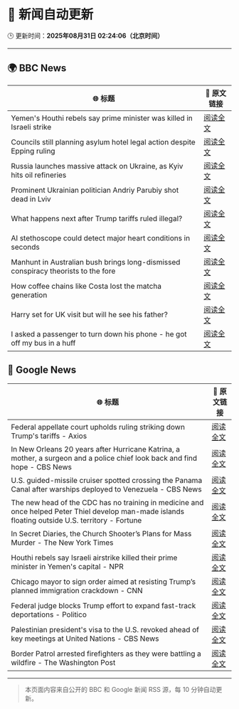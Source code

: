 # 🧠 新闻自动更新

🕒 更新时间：**2025年08月31日 02:24:06（北京时间）**

---

## 🌍 BBC News

| 🌐 标题 | 🔗 原文链接 |
|--------|-------------|
| Yemen's Houthi rebels say prime minister was killed in Israeli strike | [阅读全文](https://www.bbc.com/news/articles/c620ykrxedwo?at_medium=RSS&at_campaign=rss) |
| Councils still planning asylum hotel legal action despite Epping ruling | [阅读全文](https://www.bbc.com/news/articles/cj9wkrykx94o?at_medium=RSS&at_campaign=rss) |
| Russia launches massive attack on Ukraine, as Kyiv hits oil refineries | [阅读全文](https://www.bbc.com/news/articles/c4g614x9kqko?at_medium=RSS&at_campaign=rss) |
| Prominent Ukrainian politician Andriy Parubiy shot dead in Lviv | [阅读全文](https://www.bbc.com/news/articles/cjw6ep37469o?at_medium=RSS&at_campaign=rss) |
| What happens next after Trump tariffs ruled illegal? | [阅读全文](https://www.bbc.com/news/articles/cy983g8jr5do?at_medium=RSS&at_campaign=rss) |
| AI stethoscope could detect major heart conditions in seconds | [阅读全文](https://www.bbc.com/news/articles/c2l748k0y77o?at_medium=RSS&at_campaign=rss) |
| Manhunt in Australian bush brings long-dismissed conspiracy theorists to the fore | [阅读全文](https://www.bbc.com/news/articles/ckgyk7ry8rdo?at_medium=RSS&at_campaign=rss) |
| How coffee chains like Costa lost the matcha generation | [阅读全文](https://www.bbc.com/news/articles/c3dpjvy5em1o?at_medium=RSS&at_campaign=rss) |
| Harry set for UK visit but will he see his father? | [阅读全文](https://www.bbc.com/news/articles/cwy0dgpyq35o?at_medium=RSS&at_campaign=rss) |
| I asked a passenger to turn down his phone - he got off my bus in a huff | [阅读全文](https://www.bbc.com/news/articles/c2l74nq2pldo?at_medium=RSS&at_campaign=rss) |

## 📰 Google News

| 🌐 标题 | 🔗 原文链接 |
|--------|-------------|
| Federal appellate court upholds ruling striking down Trump's tariffs - Axios | [阅读全文](https://news.google.com/rss/articles/CBMia0FVX3lxTE5HMFZILXRDYmhJOE1TTUhwTjVJMWRUelI4WC1UU1ZHSS1VQm5XU0RKVmc1RzdrejZUcXEyN2tlQV9kekZ3V0UwOWtBbHNPelowX29hb01QY0I0VmE1Wjd2d2xvTll3cHVZZG80?oc=5) |
| In New Orleans 20 years after Hurricane Katrina, a mother, a surgeon and a police chief look back and find hope - CBS News | [阅读全文](https://news.google.com/rss/articles/CBMikgFBVV95cUxQV3Z0azU3M3V5b2MxYVQtQmhlUkhwTE4zc2FET0YwSWc2VTkyZVd6NlNHZlcwLXZkVTdDSlRuZFFFLXFaeUVxMWE0Z2hvTFJPb1BuVFc2c3Qxb0kyTUpYME1GVWZXZ2J1aHQtVHJEUmpZeXBZblRWOHFNVGpLeUFZUk0xR2N5OU9YS2lCaUtzTjVQd9IBlwFBVV95cUxPOHJWNk9LMDMteUZvUTJ6Q0VkTFhMMnExNFlZQUVtQWlGWWVERFlfNGJ2RkptUUVQSWVkSXc1UlQxcWV6VkFIQkVyMDl2WWU5M3d5UU5jMzVvTDBkS0ZsLW9rQ0t2bDB6NmdoM2RvMFNEVl9CN0xlUkJHWXo5NV8ydzVDOHNtRnlOX2M1N3owVUpOZkt6X0dr?oc=5) |
| U.S. guided-missile cruiser spotted crossing the Panama Canal after warships deployed to Venezuela - CBS News | [阅读全文](https://news.google.com/rss/articles/CBMinAFBVV95cUxPaUF2QnZ2T3lKOVdsbXZmbEQ3dDZEeVBraGhzbkdIQ3NPc2psLVZ1S1JldzhRd1ZQVDQ2T1FSZXNtY0o4c1gyNGp4cUkxRlFjOTNmRzNZMVZpQjhBSFFjZDhHTEt2dm56a3JhNTVjMkpIWnh6dkZuZGs4RU1YTnl5YmdOOWV6MWp1TkxRaTNtNlVIOE85VkVwYnZrdjfSAaIBQVVfeXFMUGlQckNYOU1qSDFsRUtiNzdxU0MyN1lDamtsZEU3cjlSa2RVZ0tyVFN0VlBmRUxCOWFNR3o2eHdYN21hbFJMY19HaWVBWkNPSkRNN0l2QUZ2Tk16MHY0T1I0RDVPX0ZkeEEybVByUi1TUTVFYjY1QnNyNlN5NWhfWmFVWkhDMzFfbE84Sl9VNVl0Z3JQUzlUUUNZZjdYOGc5TVdR?oc=5) |
| The new head of the CDC has no training in medicine and once helped Peter Thiel develop man-made islands floating outside U.S. territory - Fortune | [阅读全文](https://news.google.com/rss/articles/CBMilwFBVV95cUxOR2ZtMVN5SWpvTjVvb0x3aFF4WDVLSkRGZV9mbnV6ZjUyU2VoS1N2aGxBWUVvN2dLSElVM2hhaXc1aG1vUFg1TE5seXNsbFE4QjQ3ZXlIRmNoRXViWEtSTmFXMVQ3R3B5YTJ4YTNjRlJteGQzUUp1ZVlXYzBKVk90c2h1N3pfczVFUkZSZEdqTUQ1dkxZSmxB?oc=5) |
| In Secret Diaries, the Church Shooter’s Plans for Mass Murder - The New York Times | [阅读全文](https://news.google.com/rss/articles/CBMiiwFBVV95cUxOTUxldnhXSFE0ek1sMVl1REJsbk43ZEQzWmU1aVZ1anVKaGU4cXRkMTRVbGtYRVk3QWxqUHhuQk91TW1Fd1RBUmlwRWUyREhoSTN0MEFrb21jNWxCSUpaUklkQktqeVM1QmdkUVF0NHN4ZGFVSWtDTFhDeXJ6S0ZLMWxZbkFPV2VRZTJB?oc=5) |
| Houthi rebels say Israeli airstrike killed their prime minister in Yemen's capital - NPR | [阅读全文](https://news.google.com/rss/articles/CBMimgFBVV95cUxOZnE5djk0UjRWXzZSLXl3YkU2cGFCeFB5XzN4ZnJqQ2dvc0VlT096RFJpZTVYMk83eDFKdVhyZmV6NkZVbW1EQmxjaXFObklQbTFVQ3czdV9HRk9odkotTGZJemxNTzdoZjFuQ1hsazhQcVB2ajNpaWw3UFR1UVRjU2xieHBoc3NDb3JlMGFOVGVza1hhRTRlN1Nn?oc=5) |
| Chicago mayor to sign order aimed at resisting Trump’s planned immigration crackdown - CNN | [阅读全文](https://news.google.com/rss/articles/CBMivgFBVV95cUxOeUd0Nkp3X2tYNGJZWndadGZoX192NUZPaExQSTF5blprbjZJX3NvOWpyVHA1cnU3R2s4T1NxRTMxUkZ4LWtHNmRUV1FiRTBIRk5vR09XVzRYbVFZaWEwWlVmd1Fvd2Jjc2p5M2NLc1VOTWVEYUFQWVRpX2FzQlNDenltekRtU29RNngwZnZhWWdXNVN6QVEtRzBxY3Y0enZCWVdIbnczbzNiY3FOWFJnZkZhQ1YxTUhKLUVhbWZ3?oc=5) |
| Federal judge blocks Trump effort to expand fast-track deportations - Politico | [阅读全文](https://news.google.com/rss/articles/CBMiiwFBVV95cUxQWjI4SUU3TEUxY1NIUVJUczh4ME0ySGtsM0FndWZ2RGI4TkJxMmpQYnI2WXRHN2tlUjJhdkVlN09VU19nVktWM2tibnd3WHEtcWtueERYX1VvZ2dEN3M0VURKQTNnWFhNbzI2LW5GeGc1cGcxbjFZV25WNjZIaHJYSjZtZnA2VUZzbWFV?oc=5) |
| Palestinian president's visa to the U.S. revoked ahead of key meetings at United Nations - CBS News | [阅读全文](https://news.google.com/rss/articles/CBMilgFBVV95cUxNOHFTRUJzZUhaNk1CdWhHQWpnVzFUdC1Ma25DLVNtY1ZMc3U4T3ItSlFhMHpTNFBTNXBNWkw5cmlZejl5RXlwbjZ5Y3YtWHBKMnhqTm5fY1RaTkM1Z2FkS01fanM4cE94LTlRZ2lxRG9UWDZPVzBJOXU3MUtvTzl3V2MycThodVZjclJINVdPZFBMeTVCb0HSAZsBQVVfeXFMTVBqbjRWYVB0YVo3blppZTY1UW55WE5PU01PQnNPc1J5NG5QUEdLOTZyY1k4VHF3MFpycVRtWVNibDJ4ajJKTVE3LXYxU0VrSkl4enc3cmk4OEtFMXNMNVBzM0hBM2ZTSkJhNi1vTXNIc3FDZFlUVEQ3QUZndXlXVkw1NzlVRVFZbnBKbXFzRVZLTzN2bjVrVDJza0U?oc=5) |
| Border Patrol arrested firefighters as they were battling a wildfire - The Washington Post | [阅读全文](https://news.google.com/rss/articles/CBMipgFBVV95cUxNdjNjRkhicGlVWWZJeGRESlJjT2ptZW1qbF9zbUpaTUU1UXZXMl9ZRlRvT1Q4NTdwUTJXZG1KdzdHSF90bGZBM0JSc0hwMFZxTU5zZFRHQmlsWXIyemhFY0Z5MVlNZ1ZlMG8tNWllN3JySHNNWkR3QkdPYjlwVm11NUhmSXc1UkNYWFNJeVlnX0g3OTQ1NVNScVVwWWNuLWxGSTFoeXp3?oc=5) |

---
> 本页面内容来自公开的 BBC 和 Google 新闻 RSS 源，每 10 分钟自动更新。